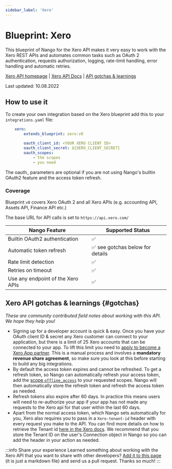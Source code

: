 ```yaml
---
sidebar_label: 'Xero'
---
```


# Blueprint: Xero

This blueprint of Nango for the Xero API makes it very easy to work with the Xero REST APIs and automates common tasks such as OAuth 2 authentication, requests authorization, logging, rate-limit handling, error handling and automatic retries.

[Xero API homepage](https://developer.xero.com/)  |  [Xero API Docs](https://developer.xero.com/documentation/api/accounting/overview)  |  [API gotchas & learnings](#gotchas)

Last updated: 10.08.2022

## How to use it
To create your own integration based on the Xero blueprint add this to your `integrations.yaml` file:

```yaml title=integrations.yaml
    xero:
        extends_blueprint: xero:v0

        oauth_client_id: <YOUR XERO CLIENT ID>
        oauth_client_secret: ${XERO_CLIENT_SECRET}
        oauth_scopes:
            - the scopes
            - you need
```
The oauth_ parameters are optional if you are not using Nango's builtin OAuth2 feature and the access token refresh.

### Coverage
Blueprint `v0` covers Xero OAuth 2 and all Xero APIs (e.g. accounting API, Assets API, Finance API etc.)

The base URL for API calls is set to `https://api.xero.com/`

| Nango Feature | Supported Status | 
|---|---|
| Builtin OAuth2 authentication | ✅  |
| Automatic token refresh | ✅ see gotchas below for details | 
| Rate limit detection | ✅ |
| Retries on timeout | ✅ |
| Use any endpoint of the Xero APIs | ✅ |

## Xero API gotchas & learnings {#gotchas}
_These are community contributed field notes about working with this API. We hope they help you!_

- Signing up for a developer account is quick & easy. Once you have your OAuth client ID & secret any Xero customer can connect to your application, but there is a limit of 25 Xero accounts that can be connected to your app. To lift this limit you need to [apply to become a Xero App partner](https://developer.xero.com/documentation/xero-app-store/app-partner-guides/app-partner-steps/). This is a manual process and involves a **mandatory revenue share agreement**, so make sure you look at this before starting to build any big integrations.
- By default the access token expires and cannot be refreshed. To get a refresh token, so Nango can automatically refresh your access token, add the [scope `offline_access`](https://developer.xero.com/documentation/guides/oauth2/scopes/#offline-access) to your requested scopes. Nango will then automatically store the refresh token and refresh the access token as needed.
- Refresh tokens also expire after 60 days. In practice this means users will need to re-authorize your app if your app has not made any requests to the Xero api for that user within the last 60 days.
- Apart from the normal access token, which Nango sets automatically for you, Xero also requires you to pass in a `Xero-tenant-id` header with every request you make to the API. You can find more details on how to retrieve the Tenant id [here in the Xero docs](https://developer.xero.com/documentation/guides/oauth2/auth-flow/#5-check-the-tenants-youre-authorized-to-access). We recommend that you store the Tenant ID on the user's Connection object in Nango so you can add the header in your action as needed.

:::info Share your experience
Learned something about working with the Xero API that you want to share with other developers? [Add it to this page](https://github.com/NangoHQ/nango/edit/main/docs/docs/blueprint-catalog/blueprint-xero.md) (it is just a markdown file) and send us a pull request. Thanks so much!
:::